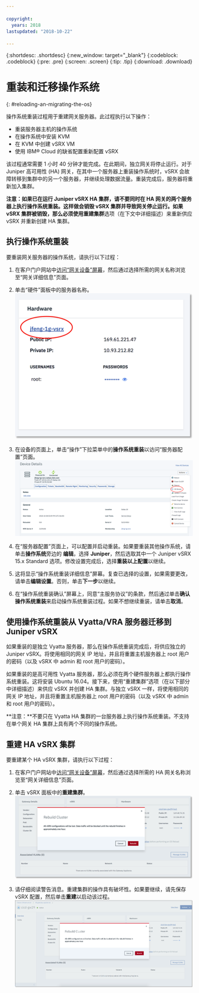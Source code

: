 ```yaml
---

copyright:
  years: 2018
lastupdated: "2018-10-22"

---
```


{:shortdesc: .shortdesc}
{:new_window: target="_blank"}
{:codeblock: .codeblock}
{:pre: .pre}
{:screen: .screen}
{:tip: .tip}
{:download: .download}

# 重装和迁移操作系统
{: #reloading-an-migrating-the-os}

操作系统重装过程用于重建网关服务器。此过程执行以下操作：

* 重装服务器主机的操作系统
* 在操作系统中安装 KVM
* 在 KVM 中创建 vSRX VM
* 使用 IBM® Cloud 的缺省配置重新配置 vSRX

该过程通常需要 1 小时 40 分钟才能完成。在此期间，独立网关将停止运行。对于 Juniper 高可用性 (HA) 网关，在其中一个服务器上重装操作系统时，vSRX 会故障转移到集群中的另一个服务器，并继续处理数据流量。重装完成后，服务器将重新加入集群。

**注意：**如果已在运行 Juniper vSRX HA 集群，请不要同时在 HA 网关的两个服务器上执行操作系统重装。这样做会销毁 vSRX 集群并导致网关停止运行。如果 vSRX 集群被销毁，那么必须使用**重建集群**选项（在下文中详细描述）来重新供应 vSRX 并重新创建 HA 集群。

## 执行操作系统重装
要重装网关服务器的操作系统，请执行以下过程：

1. 在客户门户网站中[访问“网关设备”屏幕](/docs/infrastructure/vsrx?topic=vsrx-viewing-all-your-gateway-appliances)，然后通过选择所需的网关名称浏览至“网关详细信息”页面。

2. 单击“硬件”面板中的服务器名称。
![硬件服务器](images/os_hardware.png)

3. 在设备的页面上，单击“操作”下拉菜单中的**操作系统重装**以访问“服务器配置”页面。
![设备详细信息](images/os_device_page.png)

4. 在“服务器配置”页面上，可以配置并启动重装。如果要重装其他操作系统，请单击**操作系统**旁边的 **编辑**，选择 **Juniper**，然后选取其中一个 Juniper vSRX 15.x Standard 选项。修改设置完成后，选择**重装以上配置**以继续。

5. 这将显示“操作系统重装详细信息”屏幕。复查已选择的设置，如果需要更改，请单击**编辑设置**。否则，单击**下一步**以继续。


6. 在“操作系统重装确认”屏幕上，同意“主服务协议”的条款，然后通过单击**确认操作系统重装**来启动操作系统重装过程。如果不想继续重装，请单击**取消**。

## 使用操作系统重装从 Vyatta/VRA 服务器迁移到 Juniper vSRX
如果重装的是独立 Vyatta 服务器，那么在操作系统重装完成后，将供应独立的 Juniper vSRX。将使用相同的网关 IP 地址，并且将重置主机服务器上 root 用户的密码（以及 vSRX 中 admin 和 root 用户的密码）。

如果重装的是高可用性 Vyatta 服务器，那么必须在两个硬件服务器上都执行操作系统重装。这将安装 Ubuntu 16.04。接下来，使用“重建集群”选项（在以下部分中详细描述）来供应 vSRX 并创建 HA 集群。与独立 vSRX 一样，将使用相同的网关 IP 地址，并且将重置主机服务器上 root 用户的密码（以及 vSRX 中 admin 和 root 用户的密码）。

**注意：**不要只在 Vyatta HA 集群的一台服务器上执行操作系统重装。不支持在单个网关 HA 集群上具有两个不同的操作系统。

## 重建 HA vSRX 集群
要重建某个 HA vSRX 集群，请执行以下过程：

1. 在客户门户网站中[访问“网关设备”屏幕](/docs/infrastructure/vsrx?topic=vsrx-viewing-all-your-gateway-appliances)，然后通过选择所需的 HA 网关名称浏览至“网关详细信息”页面。

2. 单击 vSRX 面板中的**重建集群**。
![重建集群](images/rebuild_cluster.png)

3. 请仔细阅读警告消息。重建集群的操作具有破坏性。如果要继续，请先保存 vSRX 配置，然后单击**重建**以启动该过程。
![确认重建集群](images/rebuild_cluster_confirm.png)
